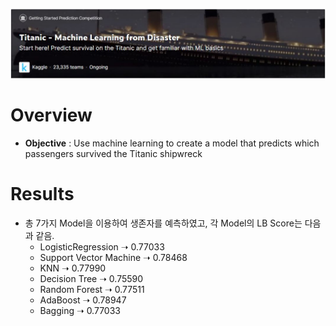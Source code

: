 ![image](image/Titanic.JPG)
# Overview
+ **Objective** : Use machine learning to create a model that predicts which passengers survived the Titanic shipwreck

# Results
  + 총 7가지 Model을 이용하여 생존자를 예측하였고, 각 Model의 LB Score는 다음과 같음.
    + LogisticRegression  ➝  0.77033
    + Support Vector Machine ➝ 0.78468
    + KNN ➝ 0.77990
    + Decision Tree ➝ 0.75590
    + Random Forest ➝ 0.77511
    + AdaBoost ➝ 0.78947
    + Bagging ➝ 0.77033
